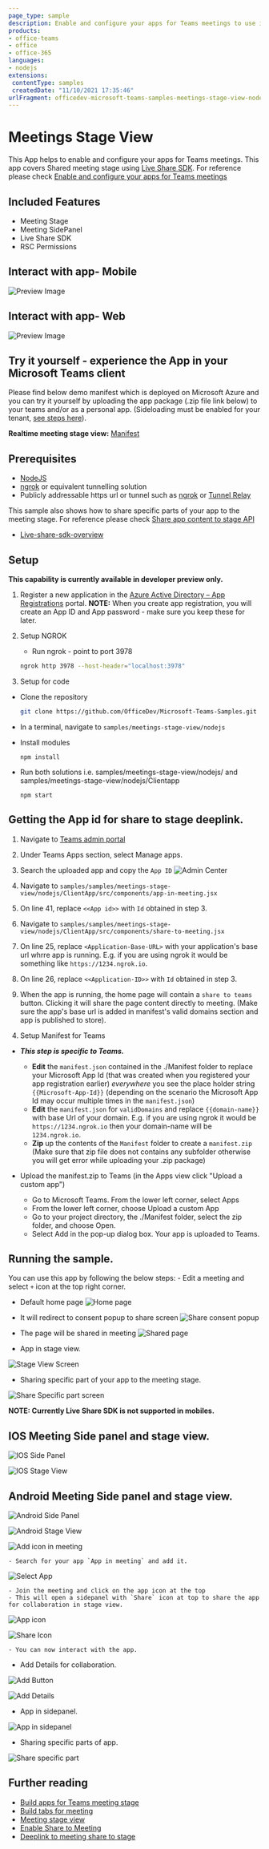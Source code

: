 ```yaml
---
page_type: sample
description: Enable and configure your apps for Teams meetings to use in stage view
products:
- office-teams
- office
- office-365
languages:
- nodejs
extensions:
 contentType: samples
 createdDate: "11/10/2021 17:35:46"
urlFragment: officedev-microsoft-teams-samples-meetings-stage-view-nodejs
---
```


# Meetings Stage View

This App helps to enable and configure your apps for Teams meetings. This app covers Shared meeting stage using [Live Share SDK](https://aka.ms/livesharedocs).
For reference please check [Enable and configure your apps for Teams meetings](https://docs.microsoft.com/microsoftteams/platform/apps-in-teams-meetings/enable-and-configure-your-app-for-teams-meetings)

## Included Features
* Meeting Stage
* Meeting SidePanel
* Live Share SDK
* RSC Permissions

## Interact with app- Mobile

![Preview Image](Images/preview_web.gif)

## Interact with app- Web

![Preview Image](Images/preview_mobile.gif)

## Try it yourself - experience the App in your Microsoft Teams client
Please find below demo manifest which is deployed on Microsoft Azure and you can try it yourself by uploading the app package (.zip file link below) to your teams and/or as a personal app. (Sideloading must be enabled for your tenant, [see steps here](https://docs.microsoft.com/microsoftteams/platform/concepts/build-and-test/prepare-your-o365-tenant#enable-custom-teams-apps-and-turn-on-custom-app-uploading)).

**Realtime meeting stage view:** [Manifest](/samples/meetings-stage-view/csharp/demo-manifest/Meeting-stage-view.zip)

## Prerequisites

- [NodeJS](https://nodejs.org/en/)
- [ngrok](https://ngrok.com/) or equivalent tunnelling solution
- Publicly addressable https url or tunnel such as [ngrok](https://ngrok.com/download) or [Tunnel Relay](https://github.com/OfficeDev/microsoft-teams-tunnelrelay) 
    

This sample also shows how to share specific parts of your app to the meeting stage.
For reference please check [Share app content to stage API](https://docs.microsoft.com/microsoftteams/platform/apps-in-teams-meetings/api-references?tabs=dotnet#share-app-content-to-stage-api)

- [Live-share-sdk-overview](https://docs.microsoft.com/microsoftteams/platform/apps-in-teams-meetings/teams-live-share-overview)

## Setup

**This capability is currently available in developer preview only.**


1. Register a new application in the [Azure Active Directory – App Registrations](https://go.microsoft.com/fwlink/?linkid=2083908) portal. 
    **NOTE:** When you create app registration, you will create an App ID and App password - make sure you keep these for later.

2. Setup NGROK
   - Run ngrok - point to port 3978

    ```bash
    ngrok http 3978 --host-header="localhost:3978"
    ```
3. Setup for code

  - Clone the repository

    ```bash
    git clone https://github.com/OfficeDev/Microsoft-Teams-Samples.git
    ```
  	
- In a terminal, navigate to `samples/meetings-stage-view/nodejs`

- Install modules

    ```
    npm install
    ```
 - Run both solutions i.e. samples/meetings-stage-view/nodejs/ and samples/meetings-stage-view/nodejs/Clientapp

    ```
    npm start
    ```

## Getting the App id for share to stage deeplink.

1) Navigate to [Teams admin portal]("https://admin.teams.microsoft.com/dashboard")

2) Under Teams Apps section, select Manage apps.

3) Search the uploaded app and copy the `App ID`
![Admin Center](Images/adminCenter.png)

4) Navigate to `samples/samples/meetings-stage-view/nodejs/ClientApp/src/components/app-in-meeting.jsx`

5) On line 41, replace `<<App id>>` with `Id` obtained in step 3.

6) Navigate to `samples/samples/meetings-stage-view/nodejs/ClientApp/src/components/share-to-meeting.jsx`

7) On line 25, replace `<Application-Base-URL>` with your application's base url whrre app is running. E.g. if you are using ngrok it would be something like `https://1234.ngrok.io`.

8) On line 26, replace `<<Application-ID>>` with `Id` obtained in step 3.

9) When the app is running, the home page will contain a `share to teams` button. Clicking it will share the page content directly to meeting. (Make sure the app's base url is added in manifest's valid domains section and app is published to store).

4. Setup Manifest for Teams
- __*This step is specific to Teams.*__
    - **Edit** the `manifest.json` contained in the ./Manifest folder to replace your Microsoft App Id (that was created when you registered your app registration earlier) *everywhere* you see the place holder string `{{Microsoft-App-Id}}` (depending on the scenario the Microsoft App Id may occur multiple times in the `manifest.json`)
    - **Edit** the `manifest.json` for `validDomains` and replace `{{domain-name}}` with base Url of your domain. E.g. if you are using ngrok it would be `https://1234.ngrok.io` then your domain-name will be `1234.ngrok.io`.
    - **Zip** up the contents of the `Manifest` folder to create a `manifest.zip` (Make sure that zip file does not contains any subfolder otherwise you will get error while uploading your .zip package)

- Upload the manifest.zip to Teams (in the Apps view click "Upload a custom app")
   - Go to Microsoft Teams. From the lower left corner, select Apps
   - From the lower left corner, choose Upload a custom App
   - Go to your project directory, the ./Manifest folder, select the zip folder, and choose Open.
   - Select Add in the pop-up dialog box. Your app is uploaded to Teams.
    
## Running the sample.

You can use this app by following the below steps:
    - Edit a meeting and select `+` icon at the top right corner.

- Default home page
![Home page](Images/share-to-meeting-page.png)

- It will redirect to consent popup to share screen
![Share consent popup](Images/meeting-deeplink-popup.png)

- The page will be shared in meeting
![Shared page](Images/meeting-shared.png)

- App in stage view.

![Stage View Screen](Images/stage_view.png)

- Sharing specific part of your app to the meeting stage.

![Share Specific part screen](Images/share_specific_part.png)

**NOTE: Currently Live Share SDK is not supported in mobiles.**

## IOS Meeting Side panel and stage view.

![IOS Side Panel](Images/ios_side_panel.jpeg)

![IOS Stage View](Images/ios_share_todo.jpeg)

## Android Meeting Side panel and stage view.

![Android Side Panel](Images/android_side_panel.jpeg)

![Android Stage View](Images/android_share_todo.jpeg)

![Add icon in meeting](Images/add_icon.png)

    - Search for your app `App in meeting` and add it.

![Select App](Images/select_app.png)

    - Join the meeting and click on the app icon at the top
    - This will open a sidepanel with `Share` icon at top to share the app for collaboration in stage view.

![App icon](Images/app_icon.png)

![Share Icon](Images/share_icon.png)

    - You can now interact with the app.


- Add Details for collaboration.

![Add Button](Images/add_button.png)

![Add Details](Images/add_details.png)

- App in sidepanel.

![App in sidepanel](Images/side_panel.png)

- Sharing specific parts of app.

![Share specific part](Images/share_specific_part_sidepanel.png)

## Further reading

- [Build apps for Teams meeting stage](https://learn.microsoft.com/en-us/microsoftteams/platform/apps-in-teams-meetings/build-apps-for-teams-meeting-stage)
- [Build tabs for meeting](https://learn.microsoft.com/en-us/microsoftteams/platform/apps-in-teams-meetings/build-tabs-for-meeting?tabs=desktop)
- [Meeting stage view](https://learn.microsoft.com/microsoftteams/platform/sbs-meetings-stage-view)
- [Enable Share to Meeting](https://learn.microsoft.com/microsoftteams/platform/concepts/build-and-test/share-in-meeting?tabs=method-1#enable-share-in-meeting)
- [Deeplink to meeting share to stage](https://learn.microsoft.com/microsoftteams/platform/concepts/build-and-test/share-in-meeting?tabs=method-1#generate-a-deep-link-to-share-content-to-stage-in-meetings)
